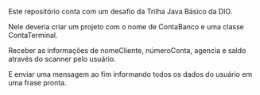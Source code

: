 Este repositório conta com um desafio da Trilha Java Básico da DIO.

Nele deveria criar um projeto com o nome de ContaBanco e uma classe ContaTerminal.

Receber as informações de nomeCliente, númeroConta, agencia e saldo através do scanner pelo usuário.

E enviar uma mensagem ao fim informando todos os dados do usuário em uma frase pronta.

